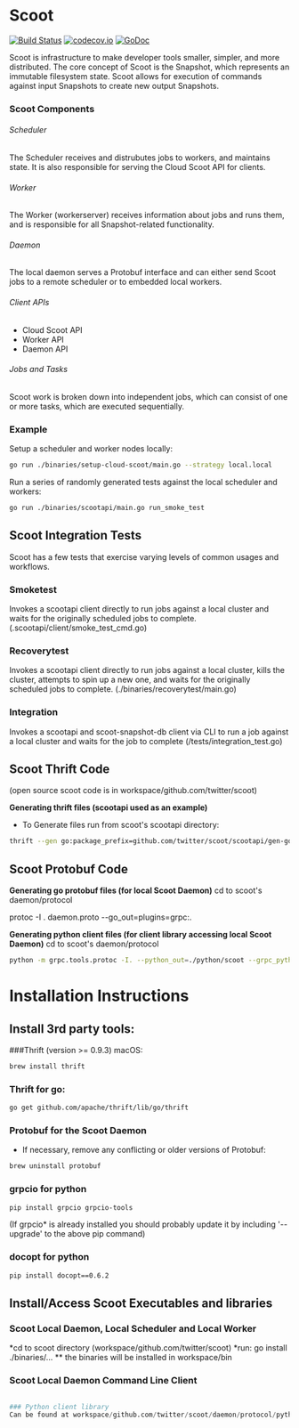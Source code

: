 # Scoot
[![Build Status](https://travis-ci.org/twitter/scoot.svg?branch=master)](https://travis-ci.org/twitter/scoot)
[![codecov.io](https://codecov.io/github/Kitware/candela/coverage.svg?branch=master)](https://codecov.io/gh/twitter/scoot?branch=master)
[![GoDoc](https://godoc.org/github.com/twitter/scoot?status.svg)](https://godoc.org/github.com/twitter/scoot)

Scoot is infrastructure to make developer tools smaller, simpler, and more distributed. The core concept of Scoot is the Snapshot, which represents an immutable filesystem state. Scoot allows for execution of commands against input Snapshots to create new output Snapshots.

### Scoot Components

###### Scheduler

The Scheduler receives and distrubutes jobs to workers, and maintains state. It is also responsible for serving the Cloud Scoot API for clients.

###### Worker

The Worker (workerserver) receives information about jobs and runs them, and is responsible for all Snapshot-related functionality.

###### Daemon

The local daemon serves a Protobuf interface and can either send Scoot jobs to a remote scheduler or to embedded local workers.

###### Client APIs

* Cloud Scoot API
* Worker API
* Daemon API

###### Jobs and Tasks

Scoot work is broken down into independent jobs, which can consist of one or more tasks, which are executed sequentially.

### Example

Setup a scheduler and worker nodes locally:

```sh
go run ./binaries/setup-cloud-scoot/main.go --strategy local.local
```

Run a series of randomly generated tests against the local scheduler and workers:

```sh
go run ./binaries/scootapi/main.go run_smoke_test
```
## Scoot Integration Tests
Scoot has a few  tests that exercise varying levels of common usages and workflows.

### Smoketest
Invokes a scootapi client directly to run jobs against a local cluster and waits for the originally
scheduled jobs to complete.
(.scootapi/client/smoke_test_cmd.go)
### Recoverytest
Invokes a scootapi client directly to run jobs against a local cluster, kills the cluster, 
attempts to spin up a new one, and waits for the originally scheduled jobs to complete.
(./binaries/recoverytest/main.go)
### Integration
Invokes a scootapi and scoot-snapshot-db client via CLI to run a job against a local cluster 
and waits for the job to complete
(/tests/integration_test.go)

## Scoot Thrift Code
(open source scoot code is in workspace/github.com/twitter/scoot)

__Generating thrift files (scootapi used as an example)__
* To Generate files run from scoot's scootapi directory:
```sh
thrift --gen go:package_prefix=github.com/twitter/scoot/scootapi/gen-go/,package=scoot,thrift_import=github.com/apache/thrift/lib/go/thrift scoot.thrift
```

## Scoot Protobuf Code
__Generating go protobuf files (for local Scoot Daemon)__
cd to scoot's daemon/protocol

protoc -I . daemon.proto --go_out=plugins=grpc:.

__Generating python client files (for client library accessing local Scoot Daemon)__
cd to scoot's daemon/protocol

```sh
python -m grpc.tools.protoc -I. --python_out=./python/scoot --grpc_python_out=./python/scoot daemon.proto
```


# Installation Instructions
## Install 3rd party tools:
###Thrift (version >= 0.9.3)
macOS:
```sh
brew install thrift
```
### Thrift for go:
```sh
go get github.com/apache/thrift/lib/go/thrift
```

### Protobuf for the Scoot Daemon
* If necessary, remove any conflicting or older versions of Protobuf:
```sh
brew uninstall protobuf
```


### grpcio for python
```sh
pip install grpcio grpcio-tools
```
(If grpcio* is already installed you should probably update it by including '--upgrade' to the above pip command)

### docopt for python
```sh
pip install docopt==0.6.2
```

## Install/Access Scoot Executables and libraries
### Scoot Local Daemon, Local Scheduler and Local Worker
*cd to scoot directory (workspace/github.com/twitter/scoot)
*run: go install ./binaries/...
** the binaries will be installed in workspace/bin

### Scoot Local Daemon Command Line Client
```python workspace/github.com/twitter/scoot/daemon/protocol/python/scoot/scoot.py

### Python client library
Can be found at workspace/github.com/twitter/scoot/daemon/protocol/python/scoot/client_lib.py


